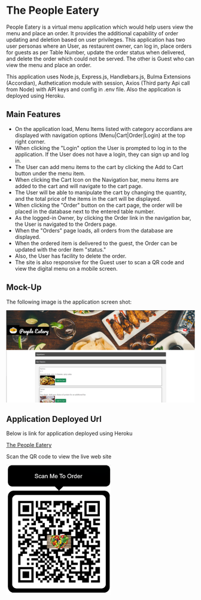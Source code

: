 # The People Eatery
People Eatery is a virtual menu application which would help users view the menu and place an order. It provides the additional capability of order updating and deletion based on user privileges. This application has two user personas where an User, as restaurent owner, can log in, place orders for guests as per Table Number, update the order status when delivered, and delete the order which could not be served. The other is Guest who can view the menu and place an order.

This application uses Node.js, Express.js, Handlebars.js, Bulma Extensions (Accordian), Authetication module with session, Axios (Third party Api call from Node) with API keys and config in .env file. Also the application is deployed using Heroku.

## Main Features

* On the application load, Menu Items listed with category accordians are displayed with navigation options (Menu|Cart|Order|Login) at the top right corner.
* When clicking the "Login" option the User is prompted to log in to the application. If the User does not have a login, they can sign up and log in.
* The User can add menu items to the cart by clicking the Add to Cart button under the menu item.
* When clicking the Cart Icon on the Navigation bar, menu items are added to the cart and will navigate to the cart page.
* The User will be able to manipulate the cart by changing the quantity, and the total price of the items in the cart will be displayed.
* When clicking the "Order" button on the cart page, the order will be placed in the database next to the entered table number.
* As the logged-in Owner, by clicking the Order link in the navigation bar, the User is navigated to the Orders page.
* When the "Orders" page loads, all orders from the database are displayed.
* When the ordered item is delivered to the guest, the Order can be updated with the order item "status."
* Also, the User has facility to delete the order.
* The site is also responsive for the Guest user to scan a QR code and view the digital menu on a mobile screen.

## Mock-Up

The following image is the application screen shot:

![Animation cycles through signing into the app, adding menuitems to cart, placing the order, updating the order](./Assets/people-eatery.PNG)

## Application Deployed Url

Below is link for application deployed using Heroku

[The People Eatery](https://people-eatery.herokuapp.com/)

Scan the QR code to view the live web site

![The People Eatery QR](./Assets/PeopleEatery_QRCode.png)
